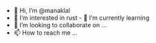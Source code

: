 - 👋 Hi, I’m @manaklal
- 👀 I’m interested in rust - 🌱 I’m currently learning
- 💞️ I’m looking to collaborate on ...
- 📫 How to reach me ...

<!---
manaklal/manaklal is a ✨ special ✨ repository because its `README.md` (this file) appears on your GitHub profile.
You can click the Preview link to take a look at your changes.
--->

